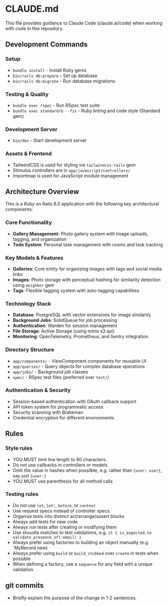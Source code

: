 # CLAUDE.md

This file provides guidance to Claude Code (claude.ai/code) when working with code in this repository.

## Development Commands

### Setup
- `bundle install` - Install Ruby gems
- `bin/rails db:prepare` - Set up database
- `bin/rails db:migrate` - Run database migrations

### Testing & Quality
- `bundle exec rspec` - Run RSpec test suite
- `bundle exec standardrb --fix` - Ruby linting and code style (Standard gem)

### Development Server
- `bin/dev` - Start development server

### Assets & Frontend
- TailwindCSS is used for styling via `tailwindcss-rails` gem
- Stimulus controllers are in `app/javascript/controllers/`
- Importmap is used for JavaScript module management

## Architecture Overview

This is a Ruby on Rails 8.0 application with the following key architectural components:

### Core Functionality
- **Gallery Management**: Photo gallery system with image uploads, tagging, and organization
- **Todo System**: Personal task management with rooms and task tracking

### Key Models & Features
- **Galleries**: Core entity for organizing images with tags and social media links
- **Images**: Photo storage with perceptual hashing for similarity detection using `neighbor` gem
- **Tags**: Flexible tagging system with auto-tagging capabilities

### Technology Stack
- **Database**: PostgreSQL with vector extensions for image similarity
- **Background Jobs**: SolidQueue for job processing
- **Authentication**: Warden for session management
- **File Storage**: Active Storage (using minio s3 api)
- **Monitoring**: OpenTelemetry, Prometheus, and Sentry integration

### Directory Structure
- `app/components/` - ViewComponent components for reusable UI
- `app/queries/` - Query objects for complex database operations
- `app/jobs/` - Background job classes
- `spec/` - RSpec test files (preferred over `test/`)

### Authentication & Security
- Session-based authentication with OAuth callback support
- API token system for programmatic access
- Security scanning with Brakeman
- Credential encryption for different environments

## Rules

### Style rules
* YOU MUST limit line length to 80 characters.
* Do not use callbacks in controllers or models
* Omit the value in hashes when possilble, e.g. rather than `{user: user}`, say just `{user:}`
* YOU MUST use parenthesis for all method calls

### Testing rules
* Do not use `let`, `let!`, `before`, or `context`
* Use request specs instead of controller specs.
* Organize tests into distinct act/arrange/assert blocks
* Always add tests for new code
* Always run tests after creating or modifying them
* Use shoudla matches to test validations, e.g. `it { is_expected.to validate_presence_of(:email) }`
* Always prefer using factories to building an object manually (e.g. `MyRecord.new)
* Always prefer using `build` or `build_stubbed` over `create` in tests when possible
* When defining a factory, use a `sequence` for any field with a unique validation

## git commits
* Briefly explain the purpose of the change in 1-2 sentences.
